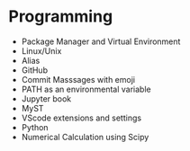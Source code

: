# Programming

- Package Manager and Virtual Environment
- Linux/Unix
- Alias
- GitHub
- Commit Masssages with emoji
- PATH as an environmental variable
- Jupyter book
- MyST
- VScode extensions and settings
- Python
- Numerical Calculation using Scipy

